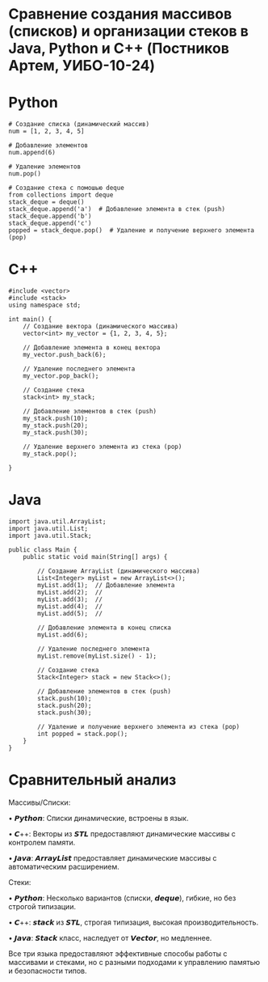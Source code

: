 # Сравнение создания массивов (списков) и организации стеков в Java, Python и C++ (Постников Артем, УИБО-10-24)
# Python
    # Создание списка (динамический массив)
    num = [1, 2, 3, 4, 5]

    # Добавление элементов
    num.append(6)

    # Удаление элементов
    num.pop()

    # Создание стека с помошью deque
    from collections import deque
    stack_deque = deque()
    stack_deque.append('a')  # Добавление элемента в стек (push)
    stack_deque.append('b')  
    stack_deque.append('c')  
    popped = stack_deque.pop()  # Удаление и получение верхнего элемента (pop)

# C++
    #include <vector>
    #include <stack>
    using namespace std;

    int main() {
        // Создание вектора (динамического массива)
        vector<int> my_vector = {1, 2, 3, 4, 5};
    
        // Добавление элемента в конец вектора
        my_vector.push_back(6);
    
        // Удаление последнего элемента
        my_vector.pop_back();
    
        // Создание стека
        stack<int> my_stack;
    
        // Добавление элементов в стек (push)
        my_stack.push(10);
        my_stack.push(20);
        my_stack.push(30);
    
        // Удаление верхнего элемента из стека (pop)
        my_stack.pop();
    
    }

# Java
    import java.util.ArrayList;
    import java.util.List;
    import java.util.Stack;

    public class Main {
        public static void main(String[] args) {
        
            // Создание ArrayList (динамического массива)
            List<Integer> myList = new ArrayList<>();
            myList.add(1);  // Добавление элемента
            myList.add(2);  // 
            myList.add(3);  // 
            myList.add(4);  // 
            myList.add(5);  // 
        
            // Добавление элемента в конец списка
            myList.add(6);
        
            // Удаление последнего элемента
            myList.remove(myList.size() - 1);
        
            // Создание стека
            Stack<Integer> stack = new Stack<>();
        
            // Добавление элементов в стек (push)
            stack.push(10);
            stack.push(20);
            stack.push(30);
        
            // Удаление и получение верхнего элемента из стека (pop)
            int popped = stack.pop();
        }
    }
# Сравнительный анализ

Массивы/Списки:

• 𝙋𝙮𝙩𝙝𝙤𝙣: Списки динамические, встроены в язык.

• 𝘾++: Векторы из 𝙎𝙏𝙇 предоставляют динамические массивы с контролем памяти.

• 𝙅𝙖𝙫𝙖: 𝘼𝙧𝙧𝙖𝙮𝙇𝙞𝙨𝙩 предоставляет динамические массивы с автоматическим расширением.

Стеки:

• 𝙋𝙮𝙩𝙝𝙤𝙣: Несколько вариантов (списки, 𝙙𝙚𝙦𝙪𝙚), гибкие, но без строгой типизации.

• 𝘾++: 𝙨𝙩𝙖𝙘𝙠 из 𝙎𝙏𝙇, строгая типизация, высокая производительность.

• 𝙅𝙖𝙫𝙖: 𝙎𝙩𝙖𝙘𝙠 класс, наследует от 𝙑𝙚𝙘𝙩𝙤𝙧, но медленнее.

Все три языка предоставляют эффективные способы работы с массивами и стеками, но с разными подходами к управлению памятью и безопасности типов.

